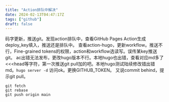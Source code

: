 ```yaml
---
title: "Action排队中解决"
date: 2024-02-13T04:47:17Z
tags: ["github"]
draft: false
---
```

  码字更新，推送git。发现action排队中，查看GitHub Pages Action生成deploy_key填入，推送还是排队中。
  查看action-hugo，更新workflow。推送不行，Fine-grained tokens的权限，action和workflow选读写。误传某key推送git。
  ac出错无法发布，更改hugo版本不行。本地hugo也出错，查看对应md多了<<<head等字符，第一次推送git pull加的吧。本地hugo测试陆续修改错出错md。`hugo server -d` 访问ok。更换GITHUB_TOKEN。
  又说commit behind，提示git pull。
  ```
  git fetch
  git rebase 
  git push origin main
  ```